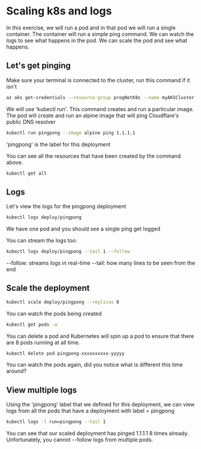 # Scaling k8s and logs 

In this exercise, we will run a pod and in that pod we will run a single container. The container will run a simple ping command. We can watch the logs to see what happens in the pod. We can scale the pod and see what happens.

## Let's get pinging

Make sure your terminal is connected to the cluster, run this command if it isn't

```bash
az aks get-credentials --resource-group progNetK8s --name myAKSCluster
```

We will use 'kubectl run'. This command creates and run a particular image. The pod will create and run an alpine image that will ping Cloudflare's public DNS resolver 

```bash
kubectl run pingpong --image alpine ping 1.1.1.1
``` 
'pingpong' is the label for this deployment

You can see all the resources that have been created by the command above.

```bash
kubectl get all
```

## Logs

Let's view the logs for the pingpong deployment

```bash
kubectl logs deploy/pingpong
```
We have one pod and you should see a single ping get logged

You can stream the logs too:

```bash
kubectl logs deploy/pingpong --tail 1 --follow
```

--follow: streams logs in real-time
--tail: how many lines to be seen from the end

## Scale the deployment
```bash
kubectl scale deploy/pingpong --replicas 8
```

You can watch the pods being created
```bash
kubectl get pods -w
```

You can delete a pod and Kubernetes will spin up a pod to ensure that there are 8 pods running at all time.

```bash
kubectl delete pod pingpong-xxxxxxxxxx-yyyyy
```

You can watch the pods again, did you notice what is different this time around?

## View multiple logs

Using the 'pingpong' label that we defined for this deployment, we can view logs from all the pods that have a deployment with label = pingpong

```bash
kubectl logs -l run=pingpong --tail 1
```

You can see that our scaled deployment has pinged 1.1.1.1 8 times already. Unfortunately, you cannot --follow logs from multiple pods.